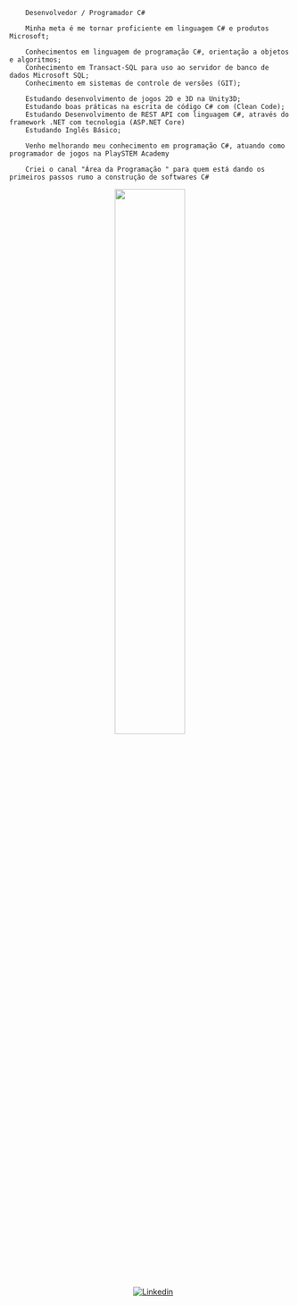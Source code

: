         Desenvolvedor / Programador C#
                
        Minha meta é me tornar proficiente em linguagem C# e produtos Microsoft;
        
        Conhecimentos em linguagem de programação C#, orientação a objetos e algoritmos; 
        Conhecimento em Transact-SQL para uso ao servidor de banco de dados Microsoft SQL;
        Conhecimento em sistemas de controle de versões (GIT);

        Estudando desenvolvimento de jogos 2D e 3D na Unity3D;
        Estudando boas práticas na escrita de código C# com (Clean Code);
        Estudando Desenvolvimento de REST API com linguagem C#, através do framework .NET com tecnologia (ASP.NET Core)
        Estudando Inglês Básico;           
        
        Venho melhorando meu conhecimento em programação C#, atuando como programador de jogos na PlaySTEM Academy

        Criei o canal "Área da Programação " para quem está dando os primeiros passos rumo a construção de softwares C#

        

<p align="center"><img width=50% src="https://media.giphy.com/media/IThjAlJnD9WNO/giphy.gif"></p>

   <p align="center">
    &nbsp;&nbsp;&nbsp;
    <a href="https://www.youtube.com/c/ÁreadaProgramação"><img alt="Linkedin" src="https://img.shields.io/youtube/channel/subscribers/UCXKSo8RSfVmrawXleZ-_arg?style=social"></a><a href="https://www.linkedin.com/in/alfredo1995/" target="_blank"></a>&nbsp;
  </p>


